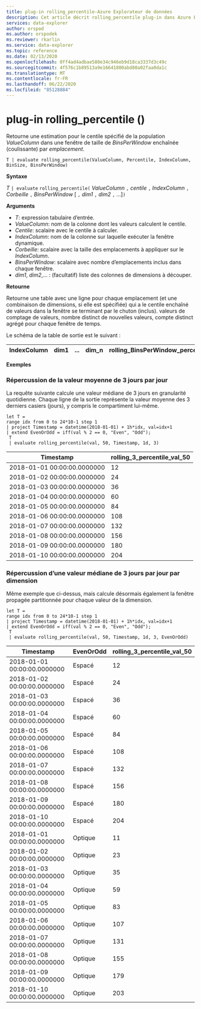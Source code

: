 ```yaml
---
title: plug-in rolling_percentile-Azure Explorateur de données
description: Cet article décrit rolling_percentile plug-in dans Azure Explorateur de données.
services: data-explorer
author: orspod
ms.author: orspodek
ms.reviewer: rkarlin
ms.service: data-explorer
ms.topic: reference
ms.date: 02/13/2020
ms.openlocfilehash: 0ff4ad4adbae580e34c946eb9d18ca3337d3c49c
ms.sourcegitcommit: 4f576c1b89513a9e16641800abd80a02faa0da1c
ms.translationtype: MT
ms.contentlocale: fr-FR
ms.lasthandoff: 06/22/2020
ms.locfileid: "85128884"
---
```

# <a name="rolling_percentile-plugin"></a>plug-in rolling_percentile ()

Retourne une estimation pour le centile spécifié de la population *ValueColumn* dans une fenêtre de taille de *BinsPerWindow* enchaînée (coulissante) par *emplacement*.

```kusto
T | evaluate rolling_percentile(ValueColumn, Percentile, IndexColumn, BinSize, BinsPerWindow)
```

**Syntaxe**

*T* `| evaluate` `rolling_percentile(` *ValueColumn* `,` *centile* `,` *IndexColumn* `,` *Corbeille* `,` *BinsPerWindow* [ `,` *dim1* `,` *dim2* `,` ...]`)`

**Arguments**

* *T*: expression tabulaire d’entrée.
* *ValueColumn*: nom de la colonne dont les valeurs calculent le centile. 
* *Centile*: scalaire avec le centile à calculer.
* *IndexColumn*: nom de la colonne sur laquelle exécuter la fenêtre dynamique.
* *Corbeille*: scalaire avec la taille des emplacements à appliquer sur le *IndexColumn*.
* *BinsPerWindow*: scalaire avec nombre d’emplacements inclus dans chaque fenêtre.
* *dim1*, *dim2*,... : (facultatif) liste des colonnes de dimensions à découper.

**Retourne**

Retourne une table avec une ligne pour chaque emplacement (et une combinaison de dimensions, si elle est spécifiée) qui a le centile enchaîné de valeurs dans la fenêtre se terminant par le chuton (inclus). valeurs de comptage de valeurs, nombre distinct de nouvelles valeurs, compte distinct agrégé pour chaque fenêtre de temps.

Le schéma de la table de sortie est le suivant :


|IndexColumn|dim1|...|dim_n|rolling_BinsPerWindow_percentile_ValueColumn_Pct
|---|---|---|---|---|


**Exemples**

### <a name="rolling-3-day-median-value-per-day"></a>Répercussion de la valeur moyenne de 3 jours par jour 

La requête suivante calcule une valeur médiane de 3 jours en granularité quotidienne. Chaque ligne de la sortie représente la valeur moyenne des 3 derniers casiers (jours), y compris le compartiment lui-même.

<!-- csl: https://help.kusto.windows.net:443/Samples -->
```kusto
let T = 
range idx from 0 to 24*10-1 step 1
| project Timestamp = datetime(2018-01-01) + 1h*idx, val=idx+1
| extend EvenOrOdd = iff(val % 2 == 0, "Even", "Odd");
 T  
 | evaluate rolling_percentile(val, 50, Timestamp, 1d, 3)
```

|Timestamp|rolling_3_percentile_val_50|
|---|---|
|2018-01-01 00:00:00.0000000|   12|
|2018-01-02 00:00:00.0000000|   24|
|2018-01-03 00:00:00.0000000|   36|
|2018-01-04 00:00:00.0000000|   60|
|2018-01-05 00:00:00.0000000|   84|
|2018-01-06 00:00:00.0000000|   108|
|2018-01-07 00:00:00.0000000|   132|
|2018-01-08 00:00:00.0000000|   156|
|2018-01-09 00:00:00.0000000|   180|
|2018-01-10 00:00:00.0000000|   204|

### <a name="rolling-3-day-median-value-per-day-by-dimension"></a>Répercussion d’une valeur médiane de 3 jours par jour par dimension

Même exemple que ci-dessus, mais calcule désormais également la fenêtre propagée partitionnée pour chaque valeur de la dimension.

<!-- csl: https://help.kusto.windows.net:443/Samples -->
```kusto
let T = 
range idx from 0 to 24*10-1 step 1
| project Timestamp = datetime(2018-01-01) + 1h*idx, val=idx+1
| extend EvenOrOdd = iff(val % 2 == 0, "Even", "Odd");
 T  
 | evaluate rolling_percentile(val, 50, Timestamp, 1d, 3, EvenOrOdd)
```

|Timestamp| EvenOrOdd|  rolling_3_percentile_val_50|
|---|---|---|
|2018-01-01 00:00:00.0000000|   Espacé|   12|
|2018-01-02 00:00:00.0000000|   Espacé|   24|
|2018-01-03 00:00:00.0000000|   Espacé|   36|
|2018-01-04 00:00:00.0000000|   Espacé|   60|
|2018-01-05 00:00:00.0000000|   Espacé|   84|
|2018-01-06 00:00:00.0000000|   Espacé|   108|
|2018-01-07 00:00:00.0000000|   Espacé|   132|
|2018-01-08 00:00:00.0000000|   Espacé|   156|
|2018-01-09 00:00:00.0000000|   Espacé|   180|
|2018-01-10 00:00:00.0000000|   Espacé|   204|
|2018-01-01 00:00:00.0000000|   Optique|    11|
|2018-01-02 00:00:00.0000000|   Optique|    23|
|2018-01-03 00:00:00.0000000|   Optique|    35|
|2018-01-04 00:00:00.0000000|   Optique|    59|
|2018-01-05 00:00:00.0000000|   Optique|    83|
|2018-01-06 00:00:00.0000000|   Optique|    107|
|2018-01-07 00:00:00.0000000|   Optique|    131|
|2018-01-08 00:00:00.0000000|   Optique|    155|
|2018-01-09 00:00:00.0000000|   Optique|    179|
|2018-01-10 00:00:00.0000000|   Optique|    203|

